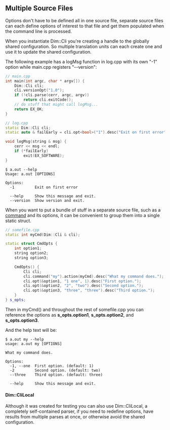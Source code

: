 <!--
Copyright Glen Knowles 2016 - 2019.
Distributed under the Boost Software License, Version 1.0.
-->

## Multiple Source Files
Options don't have to be defined all in one source file, separate source
files can each define options of interest to that file and get them populated
when the command line is processed.

When you instantiate Dim::Cli you're creating a handle to the globally shared
configuration. So multiple translation units can each create one and use it to
update the shared configuration.

The following example has a logMsg function in log.cpp with its own "-1"
option while main.cpp registers "--version":

~~~ cpp
// main.cpp
int main(int argc, char * argv[]) {
    Dim::Cli cli;
    cli.versionOpt("1.0");
    if (!cli.parse(cerr, argc, argv))
        return cli.exitCode();
    // do stuff that might call logMsg...
    return EX_OK;
}
~~~

~~~ cpp
// log.cpp
static Dim::Cli cli;
static auto & failEarly = cli.opt<bool>("1").desc("Exit on first error");

void logMsg(string & msg) {
    cerr << msg << endl;
    if (*failEarly)
        exit(EX_SOFTWARE);
}
~~~

~~~ console
$ a.out --help
Usage: a.out [OPTIONS]

Options:
  -1         Exit on first error

  --help     Show this message and exit.
  --version  Show version and exit.
~~~

When you want to put a bundle of stuff in a separate source file, such as a
[command](Subcommands) and its options, it can be convenient to group them
into a single static struct.
~~~ cpp
// somefile.cpp
static int myCmd(Dim::Cli & cli);

static struct CmdOpts {
    int option1;
    string option2;
    string option3;

    CmdOpts() {
        Cli cli;
        cli.command("my").action(myCmd).desc("What my command does.");
        cli.opt(&option1, "1 one", 1).desc("First option.");
        cli.opt(&option2, "2", "two").desc("Second option.");
        cli.opt(&option3, "three", "three").desc("Third option.");
    }
} s_opts;
~~~

Then in myCmd() and throughout the rest of somefile.cpp you can reference the
options as **s_opts.option1**, **s_opts.option2**, and **s_opts.option3**.

And the help text will be:
~~~ console
$ a.out my --help
usage: a.out my [OPTIONS]

What my command does.

Options:
  -1, --one  First option. (default: 1)
  -2         Second option. (default: two)
  --three    Third option. (default: three)

  --help     Show this message and exit.
~~~

#### Dim::CliLocal
Although it was created for testing you can also use Dim::CliLocal, a
completely self-contained parser, if you need to redefine options, have
results from multiple parses at once, or otherwise avoid the shared
configuration.
